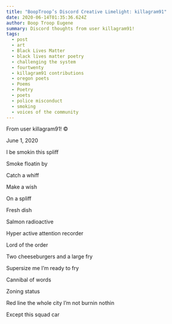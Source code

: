```yaml
---
title: "BoopTroop’s Discord Creative Limelight: killagram91"
date: 2020-06-14T01:35:36.624Z
author: Boop Troop Eugene
summary: Discord thoughts from user killagram91!
tags:
  - post
  - art
  - Black Lives Matter
  - black lives matter poetry
  - challenging the system
  - fourtwenty
  - killagram91 contributions
  - oregon poets
  - Poems
  - Poetry
  - poets
  - police misconduct
  - smoking
  - voices of the community
---
```

From user killagram91! ©

June 1, 2020

I be smokin this spliff

Smoke floatin by

Catch a whiff

Make a wish

On a spliff

Fresh dish

Salmon radioactive

Hyper active attention recorder

Lord of the order

Two cheeseburgers and a large fry

Supersize me I’m ready to fry

Cannibal of words

Zoning status

Red line the whole city I’m not burnin nothin

Except this squad car